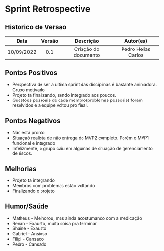 # Sprint Retrospective 

## Histórico de Versão

|    Data    | Versão |      Descrição       |     Autor(es)     |
| :--------: | :----: | :------------------: | :---------------: |
| 10/09/2022 |  0.1   | Criação do documento | Pedro Helias Carlos |

## Pontos Positivos

- Perspectiva de ser a ultima sprint das disciplinas é bastante animadora. Grupo motivado
- Projeto ta finalizando, sendo integrado aos poucos. 
- Questões pessoais de cada membro(problemas pessoais) foram resolvidos e a equipe voltou pro final. 

## Pontos Negativos

- Não está pronto 
- Situaçaõ realista de não entrega do MVP2 completo. Porém o MVP1 funcional e integrado
- Infelizmente, o grupo caiu em algumas de situação de gerenciamento de riscos. 
  
## Melhorias

- Projeto ta integrando
- Membros com problemas estão voltando
- Finalizando o projeto

## Humor/Saúde

- Matheus - Melhorou, mas ainda acostumando com a medicação
- Renan - Exausto, muita coisa pra terminar 
- Shaine - Exausto
- Gabriel - Ansioso 
- Filipi - Cansado 
- Pedro - Cansado
